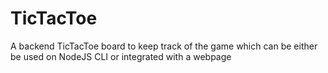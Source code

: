 # TicTacToe
A backend TicTacToe board to keep track of the game which can be either be used on NodeJS CLI or integrated with a webpage
